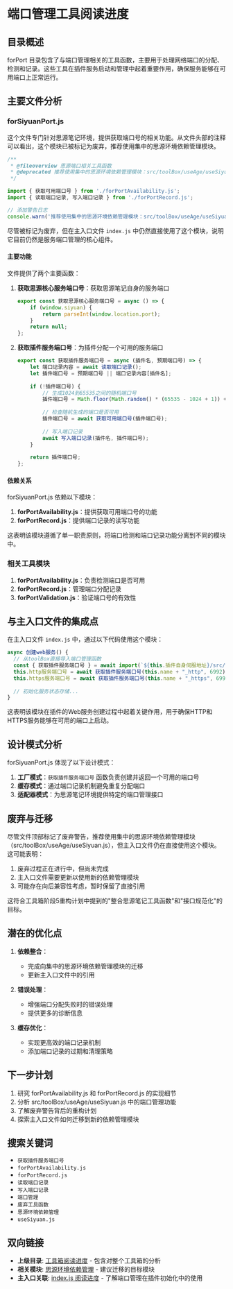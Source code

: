 # 端口管理工具阅读进度

## 目录概述

forPort 目录包含了与端口管理相关的工具函数，主要用于处理网络端口的分配、检测和记录。这些工具在插件服务启动和管理中起着重要作用，确保服务能够在可用端口上正常运行。

## 主要文件分析

### forSiyuanPort.js

这个文件专门针对思源笔记环境，提供获取端口号的相关功能。从文件头部的注释可以看出，这个模块已被标记为废弃，推荐使用集中的思源环境依赖管理模块。

```js
/**
 * @fileoverview 思源端口相关工具函数
 * @deprecated 推荐使用集中的思源环境依赖管理模块：src/toolBox/useAge/useSiyuan.js
 */

import { 获取可用端口号 } from './forPortAvailability.js';
import { 读取端口记录, 写入端口记录 } from './forPortRecord.js';

// 添加警告日志
console.warn('推荐使用集中的思源环境依赖管理模块：src/toolBox/useAge/useSiyuan.js');
```

尽管被标记为废弃，但在主入口文件 `index.js` 中仍然直接使用了这个模块，说明它目前仍然是服务端口管理的核心组件。

#### 主要功能

文件提供了两个主要函数：

1. **获取思源核心服务端口号**：获取思源笔记自身的服务端口
   ```js
   export const 获取思源核心服务端口号 = async () => {
       if (window.siyuan) {
           return parseInt(window.location.port);
       }
       return null;
   };
   ```

2. **获取插件服务端口号**：为插件分配一个可用的服务端口
   ```js
   export const 获取插件服务端口号 = async (插件名, 预期端口号) => {
       let 端口记录内容 = await 读取端口记录();
       let 插件端口号 = 预期端口号 || 端口记录内容[插件名];
       
       if (!插件端口号) {
           // 生成1024到65535之间的随机端口号
           插件端口号 = Math.floor(Math.random() * (65535 - 1024 + 1)) + 1024;
           
           // 检查随机生成的端口是否可用
           插件端口号 = await 获取可用端口号(插件端口号);
           
           // 写入端口记录
           await 写入端口记录(插件名, 插件端口号);
       }
       
       return 插件端口号;
   };
   ```

#### 依赖关系

forSiyuanPort.js 依赖以下模块：

1. **forPortAvailability.js**：提供获取可用端口号的功能
2. **forPortRecord.js**：提供端口记录的读写功能

这表明该模块遵循了单一职责原则，将端口检测和端口记录功能分离到不同的模块中。

### 相关工具模块

1. **forPortAvailability.js**：负责检测端口是否可用
2. **forPortRecord.js**：管理端口分配记录
3. **forPortValidation.js**：验证端口号的有效性

## 与主入口文件的集成点

在主入口文件 `index.js` 中，通过以下代码使用这个模块：

```js
async 创建web服务() {
  // 从toolBox直接导入端口管理函数
  const { 获取插件服务端口号 } = await import(`${this.插件自身伺服地址}/src/toolBox/base/forNetWork/forPort/forSiyuanPort.js`);
  this.http服务端口号 = await 获取插件服务端口号(this.name + "_http", 6992);
  this.https服务端口号 = await 获取插件服务端口号(this.name + "_https", 6993);
  
  // 初始化服务状态存储...
}
```

这表明该模块在插件的Web服务创建过程中起着关键作用，用于确保HTTP和HTTPS服务能够在可用的端口上启动。

## 设计模式分析

forSiyuanPort.js 体现了以下设计模式：

1. **工厂模式**：`获取插件服务端口号` 函数负责创建并返回一个可用的端口号
2. **缓存模式**：通过端口记录机制避免重复分配端口
3. **适配器模式**：为思源笔记环境提供特定的端口管理接口

## 废弃与迁移

尽管文件顶部标记了废弃警告，推荐使用集中的思源环境依赖管理模块（src/toolBox/useAge/useSiyuan.js），但主入口文件仍在直接使用这个模块。这可能表明：

1. 废弃过程正在进行中，但尚未完成
2. 主入口文件需要更新以使用新的依赖管理模块
3. 可能存在向后兼容性考虑，暂时保留了直接引用

这符合工具箱阶段5重构计划中提到的"整合思源笔记工具函数"和"接口规范化"的目标。

## 潜在的优化点

1. **依赖整合**：
   - 完成向集中的思源环境依赖管理模块的迁移
   - 更新主入口文件中的引用

2. **错误处理**：
   - 增强端口分配失败时的错误处理
   - 提供更多的诊断信息

3. **缓存优化**：
   - 实现更高效的端口记录机制
   - 添加端口记录的过期和清理策略

## 下一步计划

1. 研究 forPortAvailability.js 和 forPortRecord.js 的实现细节
2. 分析 src/toolBox/useAge/useSiyuan.js 中的端口管理功能
3. 了解废弃警告背后的重构计划
4. 探索主入口文件如何迁移到新的依赖管理模块

## 搜索关键词

- `获取插件服务端口号`
- `forPortAvailability.js`
- `forPortRecord.js`
- `读取端口记录`
- `写入端口记录`
- `端口管理`
- `废弃工具函数`
- `思源环境依赖管理`
- `useSiyuan.js`

## 双向链接

- **上级目录**: [工具箱阅读进度](/src/toolBox/阅读进度.md) - 包含对整个工具箱的分析
- **相关模块**: [思源环境依赖管理](/src/toolBox/useAge/useSiyuan.js) - 建议迁移的目标模块
- **主入口关联**: [index.js 阅读进度](/src/AInote-阅读进度.md) - 了解端口管理在插件初始化中的使用 